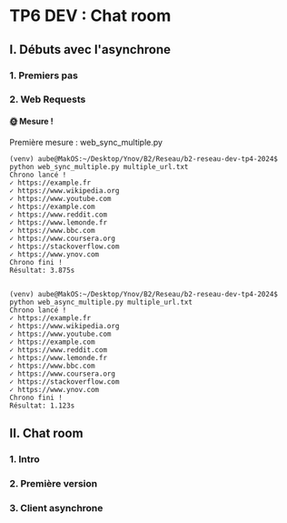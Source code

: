 # TP6 DEV : Chat room

## I. Débuts avec l'asynchrone

### 1. Premiers pas

### 2. Web Requests

#### 🌞 Mesure !

Première mesure : web_sync_multiple.py

```
(venv) aube@MakOS:~/Desktop/Ynov/B2/Reseau/b2-reseau-dev-tp4-2024$ python web_sync_multiple.py multiple_url.txt 
Chrono lancé !
✓ https://example.fr
✓ https://www.wikipedia.org
✓ https://www.youtube.com
✓ https://example.com
✓ https://www.reddit.com
✓ https://www.lemonde.fr
✓ https://www.bbc.com
✓ https://www.coursera.org
✓ https://stackoverflow.com
✓ https://www.ynov.com
Chrono fini !
Résultat: 3.875s


(venv) aube@MakOS:~/Desktop/Ynov/B2/Reseau/b2-reseau-dev-tp4-2024$ python web_async_multiple.py multiple_url.txt 
Chrono lancé !
✓ https://example.fr
✓ https://www.wikipedia.org
✓ https://www.youtube.com
✓ https://example.com
✓ https://www.reddit.com
✓ https://www.lemonde.fr
✓ https://www.bbc.com
✓ https://www.coursera.org
✓ https://stackoverflow.com
✓ https://www.ynov.com
Chrono fini !
Résultat: 1.123s
```

## II. Chat room
### 1. Intro
### 2. Première version
### 3. Client asynchrone